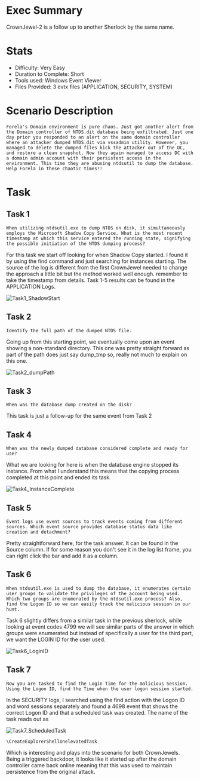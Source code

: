 # Exec Summary
CrownJewel-2 is a follow up to another Sherlock by the same name.

# Stats
* Difficulty: Very Easy
* Duration to Complete: Short
* Tools used: Windows Event Viewer
* Files Provided: 3 evtx files (APPLICATION, SECURITY, SYSTEM)


# Scenario Description
```Forela's Domain environment is pure chaos. Just got another alert from the Domain controller of NTDS.dit database being exfiltrated. Just one day prior you responded to an alert on the same domain controller where an attacker dumped NTDS.dit via vssadmin utility. However, you managed to delete the dumped files kick the attacker out of the DC, and restore a clean snapshot. Now they again managed to access DC with a domain admin account with their persistent access in the environment. This time they are abusing ntdsutil to dump the database. Help Forela in these chaotic times!!```

# Task

## Task 1
```When utilizing ntdsutil.exe to dump NTDS on disk, it simultaneously employs the Microsoft Shadow Copy Service. What is the most recent timestamp at which this service entered the running state, signifying the possible initiation of the NTDS dumping process?```

For this task we start off looking for when Shadow Copy started. I found it by using the find command and just searching for instances starting. The source of the log is different from the first CrownJewel needed to change the approach a little bit but the method worked well enough. remember to take the timestamp from details. Task 1-5 results can be found in the APPLICATION Logs.

![Task1_ShadowStart](https://github.com/user-attachments/assets/ec0269fc-494d-428c-9ea2-c88a174cdb30)


## Task 2
```Identify the full path of the dumped NTDS file.```

Going up from this starting point, we eventually come upon an event showing a non-standard directory. This one was pretty straight forward as part of the path does just say dump_tmp so, really not much to explain on this one.

![Task2_dumpPath](https://github.com/user-attachments/assets/92408b64-0cf2-48f2-b4cb-47af78603d7a)


## Task 3
```When was the database dump created on the disk?```

This task is just a follow-up for the same event from Task 2

## Task 4
```When was the newly dumped database considered complete and ready for use?```

What we are looking for here is when the database engine stopped its instance. From what I understand this means that the copying process completed at this point and ended its task.

![Task4_InstanceComplete](https://github.com/user-attachments/assets/31cd5373-51d3-4843-8a15-e155d5b7a3c2)

## Task 5
```Event logs use event sources to track events coming from different sources. Which event source provides database status data like creation and detachment?```

Pretty straightforward here, for the task answer. It can be found in the Source column. If for some reason you don't see it in the log list frame, you can right click the bar and add it as a column.


## Task 6
```When ntdsutil.exe is used to dump the database, it enumerates certain user groups to validate the privileges of the account being used. Which two groups are enumerated by the ntdsutil.exe process? Also, find the Logon ID so we can easily track the malicious session in our hunt.```

Task 6 slightly differs from a similar task in the previous sherlock, while looking at event codes 4799 we will see similar parts of the answer in which groups were enumerated but instead of specifically a user for the third part, we want the LOGIN ID for the user used.

![Task6_LoginID](https://github.com/user-attachments/assets/83c9ee8b-4045-4f9e-a0aa-3fb7160218bd)



## Task 7
```Now you are tasked to find the Login Time for the malicious Session. Using the Logon ID, find the Time when the user logon session started.```

In the SECURITY logs, I searched using the find action with the Logon ID and word sessions separately and found a 4698 event that shows the correct Logon ID and that a scheduled task was created.
The name of the task reads out as 

![Task7_ScheduledTask](https://github.com/user-attachments/assets/90e45a22-b616-46fc-a75d-7d0e3a79767d)

```\CreateExplorerShellUnelevatedTask```

Which is interesting and plays into the scenario for both CrownJewels. Being a triggered backdoor, it looks like it started up after the domain controller came back online meaning that this was used to maintain persistence from the original attack.
